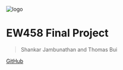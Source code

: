 <!-- markdownlint-disable first-line-h1 -->

![logo](_media/icon.svg)

# EW458 Final Project

> Shankar Jambunathan and Thomas Bui

[GitHub](https://github.com/shankjamb/458WallMap.git)

<!-- ![color](#f0f0f0) -->
